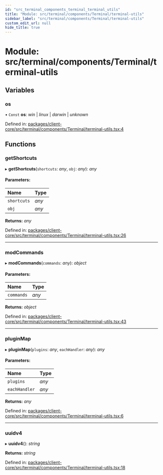 ```yaml
---
id: "src_terminal_components_terminal_terminal_utils"
title: "Module: src/terminal/components/Terminal/terminal-utils"
sidebar_label: "src/terminal/components/Terminal/terminal-utils"
custom_edit_url: null
hide_title: true
---
```


# Module: src/terminal/components/Terminal/terminal-utils

## Variables

### os

• `Const` **os**: *win* \| *linux* \| *darwin* \| *unknown*

Defined in: [packages/client-core/src/terminal/components/Terminal/terminal-utils.tsx:4](https://github.com/xr3ngine/xr3ngine/blob/716a06460/packages/client-core/src/terminal/components/Terminal/terminal-utils.tsx#L4)

## Functions

### getShortcuts

▸ **getShortcuts**(`shortcuts`: *any*, `obj`: *any*): *any*

#### Parameters:

Name | Type |
:------ | :------ |
`shortcuts` | *any* |
`obj` | *any* |

**Returns:** *any*

Defined in: [packages/client-core/src/terminal/components/Terminal/terminal-utils.tsx:26](https://github.com/xr3ngine/xr3ngine/blob/716a06460/packages/client-core/src/terminal/components/Terminal/terminal-utils.tsx#L26)

___

### modCommands

▸ **modCommands**(`commands`: *any*): *object*

#### Parameters:

Name | Type |
:------ | :------ |
`commands` | *any* |

**Returns:** *object*

Defined in: [packages/client-core/src/terminal/components/Terminal/terminal-utils.tsx:43](https://github.com/xr3ngine/xr3ngine/blob/716a06460/packages/client-core/src/terminal/components/Terminal/terminal-utils.tsx#L43)

___

### pluginMap

▸ **pluginMap**(`plugins`: *any*, `eachHandler`: *any*): *any*

#### Parameters:

Name | Type |
:------ | :------ |
`plugins` | *any* |
`eachHandler` | *any* |

**Returns:** *any*

Defined in: [packages/client-core/src/terminal/components/Terminal/terminal-utils.tsx:6](https://github.com/xr3ngine/xr3ngine/blob/716a06460/packages/client-core/src/terminal/components/Terminal/terminal-utils.tsx#L6)

___

### uuidv4

▸ **uuidv4**(): *string*

**Returns:** *string*

Defined in: [packages/client-core/src/terminal/components/Terminal/terminal-utils.tsx:18](https://github.com/xr3ngine/xr3ngine/blob/716a06460/packages/client-core/src/terminal/components/Terminal/terminal-utils.tsx#L18)
